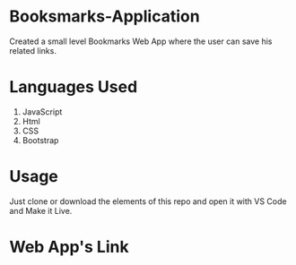 # Booksmarks-Application
Created a small level Bookmarks Web App where the user can save his related links.

# Languages Used 
1) JavaScript
2) Html
3) CSS
4) Bootstrap

# Usage 
Just clone or download the elements of this repo and open it with VS Code and Make it Live.

# Web App's Link

